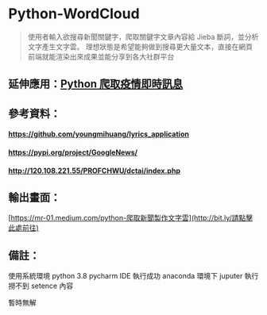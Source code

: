 # Python-WordCloud
 >使用者輸入欲搜尋新聞關鍵字，爬取關鍵字文章內容給 Jieba 斷詞，並分析文字產生文字雲。
 >理想狀態是希望能夠做到搜尋更大量文本，直接在網頁前端就能渲染出來成果並能分享到各大社群平台
 
## 延伸應用：[Python 爬取疫情即時訊息](https://index.coderbridge.io/2021/05/15/Python-%E7%88%AC%E8%9F%B2%E7%96%AB%E6%83%85%E5%8D%B3%E6%99%82%E8%A8%8A%E6%81%AF-%E6%96%B7%E8%A9%9E%E5%88%86%E6%9E%90-%E6%96%87%E5%AD%97%E9%9B%B2/)

## 參考資料：
 
#### https://github.com/youngmihuang/lyrics_application
#### https://pypi.org/project/GoogleNews/
#### http://120.108.221.55/PROFCHWU/dctai/index.php

## 輸出畫面：

[https://mr-01.medium.com/python-爬取新聞製作文字雲](http://bit.ly/請點擊此處前往)

## 備註：
 使用系統環境 python 3.8 pycharm IDE 執行成功
 anaconda 環境下 juputer 執行撈不到 setence 內容
 
 暫時無解

